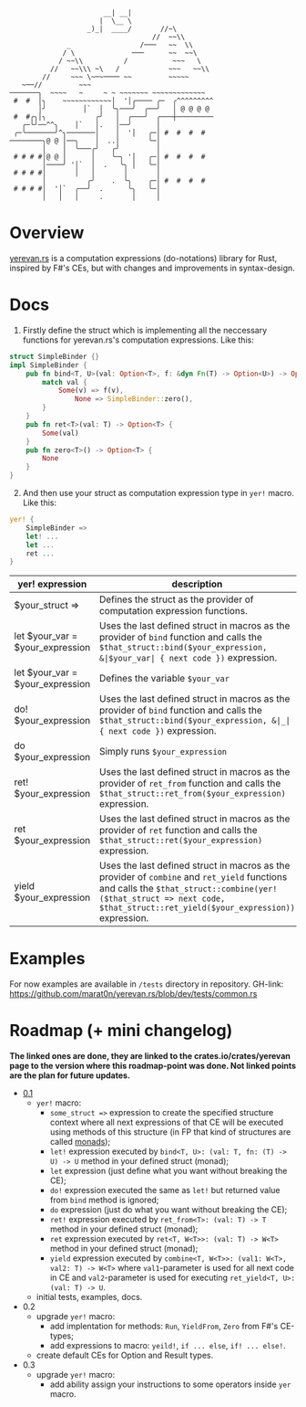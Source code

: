 ```

                       __| __|
                      |  \__ \
                   _)_|  ____/       //~\
                                   //  ~~\\
              _                 /───   ~~  \\
             / \              ───      ~~  ~~\
            / ~~\\          /           ~~~   \
          //   ~~\\\ ~\   /            ~~~   ~~\\
        //     ~~~ \~─~──── ~~         ~~~~~
   ~──//         ~~~
───────╮  ~~~~   ~     ~ ~ ~~~~~~~ ~~~~~~~~~~~~~
 #  #  │╮    ~~~~~~~~~~~~│  '│╭──── ╭─  ╭^^^^^^^^^
       │╯         │`  │  ╰╮───╯  ╭──╯   │ @ @ @ @
 #  #╭╮│╮            ╭╯   │  ╭───╯  ╭───┼─────────
   ╭─╰╯──^^╮    │`   │.   │──╯      │
 ╭─╰───────╯^╮───────│    │  '│   ╭─│ #  #  #  #
────────╮@ @ │──╮    │  ..│       ╰─│
        │    │  ╰───╭╯   ╭╯         │
 # # # #│@ @ │      │    ╰─╮ '│   ╭─│ #  #  #  #
        │────╯ '│`  │  .   ╰╮ │   ╰─│
 # # # #│       │   │       │       │
        │          ╭╯    .  ╰╮    ╭─│ #  #  #  #
 # # # #│  '│`  ╭──╯  .      ╰╮   ╰─│
        │   │   │     .       │     │
```


# Overview

[yerevan.rs](https://github.com/marat0n/yerevan.rs) is a computation expressions (do-notations) library for Rust,
inspired by F#'s CEs, but with changes and improvements in syntax-design.

# Docs

1. Firstly define the struct which is implementing all the neccessary functions for <span>yerevan.rs</span>\'s computation expressions.
Like this:
```rust
struct SimpleBinder {}
impl SimpleBinder {
    pub fn bind<T, U>(val: Option<T>, f: &dyn Fn(T) -> Option<U>) -> Option<U> {
        match val {
            Some(v) => f(v),
                None => SimpleBinder::zero(),
        }
    }
    pub fn ret<T>(val: T) -> Option<T> {
        Some(val)
    }
    pub fn zero<T>() -> Option<T> {
        None
    }
}
```
2. And then use your struct as computation expression type in `yer!` macro.
Like this:
```rust
yer! {
    SimpleBinder =>
    let! ...
    let ...
    ret ...
}
```

|yer! expression|description|
| --- | ---|
|$your_struct => | Defines the struct as the provider of computation expression functions. |
|let $your_var = $your_expression|Uses the last defined struct in macros as the provider of `bind` function and calls the `$that_struct::bind($your_expression, &\|$your_var\| { next code })` expression.|
|let $your_var = $your_expression|Defines the variable `$your_var`|
|do! $your_expression|Uses the last defined struct in macros as the provider of `bind` function and calls the `$that_struct::bind($your_expression, &\|_\| { next code })` expression.|
|do $your_expression|Simply runs `$your_expression`|
|ret! $your_expression|Uses the last defined struct in macros as the provider of `ret_from` function and calls the `$that_struct::ret_from($your_expression)` expression.|
|ret $your_expression|Uses the last defined struct in macros as the provider of `ret` function and calls the `$that_struct::ret($your_expression)` expression.|
|yield $your_expression|Uses the last defined struct in macros as the provider of `combine` and `ret_yield` functions and calls the `$that_struct::combine(yer!($that_struct => next code, $that_struct::ret_yield($your_expression))` expression.|



# Examples

For now examples are available in `/tests` directory in repository. GH-link: https://github.com/marat0n/yerevan.rs/blob/dev/tests/common.rs


# Roadmap (+ mini changelog)

__The linked ones are done, they are linked to the crates.io/crates/yerevan page to the version where this roadmap-point was done. Not linked points are the plan for future updates.__

- [0.1](https://crates.io/crates/yerevan/0.1.2)
  - `yer!` macro:
    - `some_struct =>` expression to create the specified structure context where all next expressions of that CE will be executed using methods of this structure (in FP that kind of structures are called [monads](https://en.wikipedia.org/wiki/Monad_(functional_programming)));
    - `let!` expression executed by `bind<T, U>: (val: T, fn: (T) -> U) -> U` method in your defined struct (monad);
    - `let` expression (just define what you want without breaking the CE);
    - `do!` expression executed the same as `let!` but returned value from `bind` method is ignored;
    - `do` expression (just do what you want without breaking the CE);
    - `ret!` expression executed by `ret_from<T>: (val: T) -> T` method in your defined struct (monad);
    - `ret` expression executed by `ret<T, W<T>>: (val: T) -> W<T>` method in your defined struct (monad);
    - `yield` expression executed by `combine<T, W<T>>: (val1: W<T>, val2: T) -> W<T>` where `val1`-parameter is used for all next code in CE and `val2`-parameter is used for executing `ret_yield<T, U>: (val: T) -> U`.
  - initial tests, examples, docs.
- 0.2
  - upgrade `yer!` macro:
    - add implentation for methods: `Run`, `YieldFrom`, `Zero` from F#'s CE-types;
    - add expressions to macro: `yeild!`, `if ... else`, `if! ... else!`.
  - create default CEs for Option and Result types.
- 0.3
  - upgrade `yer!` macro:
    - add ability assign your instructions to some operators inside `yer` macro.
